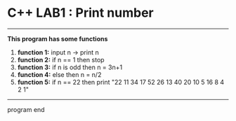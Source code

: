 # **C++ LAB1 : Print number**
----
**This program has some functions**
1. **function 1:**
input n -> print n
2. **function 2:**
if n == 1 then stop
3. **function 3:**
if n is odd then n = 3n+1
4. **function 4:**
else then n = n/2
5. **function 5:**
if n == 22 then print "22 11 34 17 52 26 13 40 20 10 5 16 8 4 2 1"
---
program end

